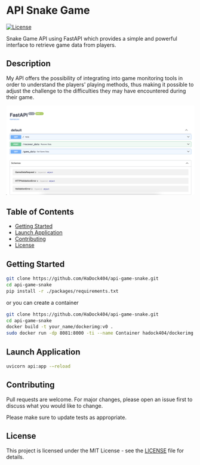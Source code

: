 # API Snake Game

[![License](https://img.shields.io/badge/license-MIT-blue.svg)](LICENSE)

Snake Game API using FastAPI which provides a simple and powerful interface to retrieve game data from players.  

## Description  


My API offers the possibility of integrating into game monitoring tools in order to understand the players' playing methods, thus making it possible to adjust the challenge to the difficulties they may have encountered during their game.  

![Example](./documentation/example.png)

## Table of Contents

- [Getting Started](#Getting-Started)
- [Launch Application](#Launch-Application)
- [Contributing](#Contributing)
- [License](#License)  

## Getting Started  

```bash
git clone https://github.com/HaDock404/api-game-snake.git
cd api-game-snake
pip install -r ./packages/requirements.txt
``` 
or you can create a container 

```bash
git clone https://github.com/HaDock404/api-game-snake.git
cd api-game-snake
docker build -t your_name/dockerimg:v0 .
sudo docker run -dp 8081:8000 -ti --name Container hadock404/dockerimg:v1
``` 

## Launch Application   

```bash
uvicorn api:app -—reload
```  

## Contributing

Pull requests are welcome. For major changes, please open an issue first
to discuss what you would like to change.

Please make sure to update tests as appropriate.

## License  

This project is licensed under the MIT License - see the [LICENSE](./LICENSE) file for details.